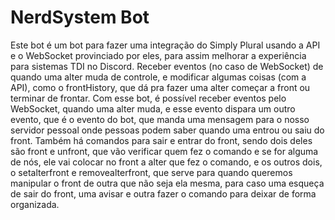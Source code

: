 # NerdSystem Bot
Este bot é um bot para fazer uma integração do Simply Plural usando a API e o WebSocket provinciado por eles, para assim melhorar a experiência para sistemas TDI no Discord. 
Receber eventos (no caso de WebSocket) de quando uma alter muda de controle, e modificar algumas coisas (com a API), como o frontHistory, que dá pra fazer uma alter começar a front ou terminar de frontar.
Com esse bot, é possível receber eventos pelo WebSocket, quando uma alter muda, e esse evento dispara um outro evento, que é o evento do bot, que manda uma mensagem
para o nosso servidor pessoal onde pessoas podem saber quando uma entrou ou saiu do front.
Também há comandos para sair e entrar do front, sendo dois deles são front e unfront, que vão verificar quem fez o comando e se for alguma de nós, ele vai colocar no front
a alter que fez o comando, e os outros dois, o setalterfront e removealterfront, que serve para quando queremos manipular o front de outra que não seja ela mesma, para
caso uma esqueça de sair do front, uma avisar e outra fazer o comando para deixar de forma organizada.
